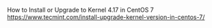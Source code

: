 
How to Install or Upgrade to Kernel 4.17 in CentOS 7
https://www.tecmint.com/install-upgrade-kernel-version-in-centos-7/
